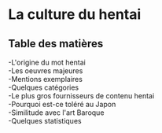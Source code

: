 # La culture du hentai

## Table des matières
  -L'origine du mot hentai  
  -Les oeuvres majeures  
    -Mentions exemplaires  
  -Quelques catégories  
  -Le plus gros fournisseurs de contenu hentai  
  -Pourquoi est-ce toléré au Japon  
  -Similitude avec l'art Baroque  
  -Quelques statistiques  



